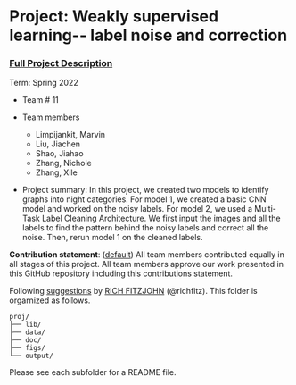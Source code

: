 # Project: Weakly supervised learning-- label noise and correction


### [Full Project Description](doc/project3_desc.md)

Term: Spring 2022

+ Team # 11
+ Team members
	+ Limpijankit, Marvin
	+ Liu, Jiachen
	+ Shao, Jiahao
	+ Zhang, Nichole
	+ Zhang, Xile

+ Project summary: In this project, we created two models to identify graphs into night categories. For model 1, we created a basic CNN model and worked on the noisy labels. For model 2, we used a Multi-Task Label Cleaning Architecture. We first input the images and all the labels to find the pattern behind the noisy labels and correct all the noise. Then, rerun model 1 on the cleaned labels.
	
**Contribution statement**: ([default](doc/a_note_on_contributions.md)) All team members contributed equally in all stages of this project. All team members approve our work presented in this GitHub repository including this contributions statement. 

Following [suggestions](http://nicercode.github.io/blog/2013-04-05-projects/) by [RICH FITZJOHN](http://nicercode.github.io/about/#Team) (@richfitz). This folder is orgarnized as follows.

```
proj/
├── lib/
├── data/
├── doc/
├── figs/
└── output/
```

Please see each subfolder for a README file.
